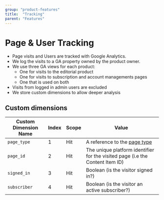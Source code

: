 ```yaml
---
group: "product-features"
title:  "Tracking"
parent: "Features"
---
```


# Page & User Tracking

* Page visits and Users are tracked with Google Analytics.
* We log the visits to a GA property owned by the product owner.
* We use three GA views for each product:
  * One for visits to the editorial product
  * One for visits to subscription and account managements pages
  * One that is used on both
* Visits from logged in admin users are excluded
* We store custom dimensions to allow deeper analysis

## Custom dimensions

| Custom Dimension Name | Index | Scope | Value |
| --------------------- | ----- | ----- | ----- |
| `page_type`           | 1     | Hit   | A reference to the [page type](../field-types/field-type-page-type.md) |
| `page_id`             | 2     | Hit   | The unique platform identifier for the visited page (i.e the Content Item ID) |
| `signed_in`           | 3     | Hit   | Boolean (is the visitor signed in?) |
| `subscriber`          | 4     | Hit   | Boolean (is the visitor an active subscriber?) |

